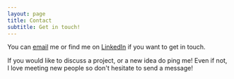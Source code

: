 ```yaml
---
layout: page
title: Contact
subtitle: Get in touch!
---
```


You can [email](mailto:ukbharani@gmail.com) me or find me on [LinkedIn](https://www.linkedin.com/in/bharani-ujjaini-kempaiah) if you want to get in touch. 

If you would like to discuss a project, or a new idea do ping me! Even if not, I love meeting new people so don't hesitate to send a message!
